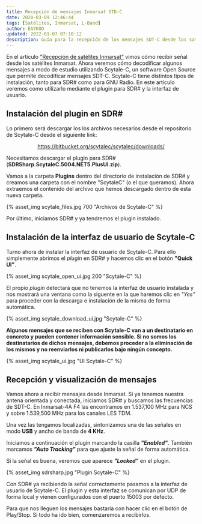 ```yaml
---
title: Recepción de mensajes Inmarsat STD-C
date: 2020-03-09 12:46:44
tags: [Satélites, Inmarsat, L-Band]
author: EA7KOO
updated: 2022-01-07 07:10:12
description: Guía para la recepción de los mensajes SDT-C desde los satélites Inmarsat a modo de estudio.
---
```


En el artículo ["Recepción de satélites Inmarsat"](/recepcion-inmarsat/) vimos cómo recibir señal desde los satélites Inmarsat. Ahora veremos cómo decodificar algunos mensajes a modo de estudio utilizando Scytale-C, un software Open Source que permite decodificar mensajes SDT-C.
Scytale-C tiene distintos tipos de instalación, tanto para SDR# como para GNU Radio. En este artículo veremos como utilizarlo mediante el plugin para SDR# y la interfaz de usuario.

<!-- more -->

## Instalación del plugin en SDR#

Lo primero será descargar los los archivos necesarios desde el repositorio de Scytale-C desde el siguiente link:

[<center>https://bitbucket.org/scytalec/scytalec/downloads/</center>](https://bitbucket.org/scytalec/scytalec/downloads/)

Necesitamos descargar el plugin para SDR# (**SDRSharp.ScytaleC.5004.NET5.PlusUI.zip**).

Vamos a la carpeta **Plugins** dentro del directorio de instalación de SDR# y creamos una carpeta con el nombre "ScytaleC" (o el que queramos). Ahora extraemos el contenido del archivo que hemos descargado dentro de esta nueva carpeta.

{% asset_img scytale_files.jpg 700 "Archivos de Scytale-C" %}

Por último, iniciamos SDR# y ya tendremos el plugin instalado.


## Instalación de la interfaz de usuario de Scytale-C

Turno ahora de instalar la interfaz de usuario de Scytale-C. Para ello simplemente abrimos el _plugin_ en SDR# y hacemos clic en el botón **"Quick UI"**.

{% asset_img scytale_open_ui.jpg 200 "Scytale-C" %}

El propio _plugin_ detectará que no tenemos la interfaz de usuario instalada y nos mostrará una ventana como la siguente en la que haremos clic en _"Yes"_ para proceder con la descarga e instalación de la misma de forma automática.

{% asset_img scytale_download_ui.jpg "Scytale-C" %}

**Algunos mensajes que se reciben con Scytale-C van a un destinatario en concreto y pueden contener información sensible. Si no somos los destinatarios de dichos mensajes, debemos proceder a la eliminación de los mismos y no reenviarlos ni publicarlos bajo ningún concepto.**

{% asset_img scytale_ui.jpg "UI Scytale-C" %}

## Recepción y visualización de mensajes

Vamos ahora a recibir mensajes desde Inmarsat. Si ya tenemos nuestra antena orientada y conectada, iniciamos SDR# y buscamos las frecuencias de SDT-C. En Inmarsat-4A F4 las encontramos en 1.537,100 MHz para NCS y sobre 1.539,500 MHz para los canales LES TDM.

Una vez las tengamos localizadas, sintonizamos una de las señales en modo **USB** y ancho de banda de **4 KHz**.

Iniciamos a continuación el plugin marcando la casilla _**"Enabled"**_. También marcamos _**"Auto Tracking"**_ para que ajuste la señal de forma automática.

Si la señal es buena, veremos que aparece _**"Locked"**_ en el plugin.

{% asset_img sdrsharp.jpg "Plugin Scytale-C" %}

Con SDR# ya recibiendo la señal correctamente pasamos a la interfaz de usuario de Scytale-C. El plugin y esta interfaz se comunican por UDP de forma local y vienen configurados con el puerto 15003 por defecto.

Para que nos lleguen los mensajes bastaría con hacer clic en el botón de Play/Stop. Si todo ha ido bien, comenzaremos a recibirlos.
